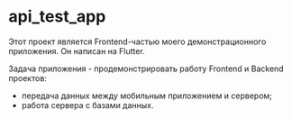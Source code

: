 # api_test_app

Этот проект является Frontend-частью моего демонстрационного приложения. Он написан на Flutter.

Задача приложения - продемонстрировать работу Frontend и Backend проектов:
 - передача данных между мобильным приложением и сервером;
 - работа сервера с базами данных.